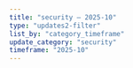```yaml
---
title: "security — 2025-10"
type: "updates2-filter"
list_by: "category_timeframe"
update_category: "security"
timeframe: "2025-10"
---
```

